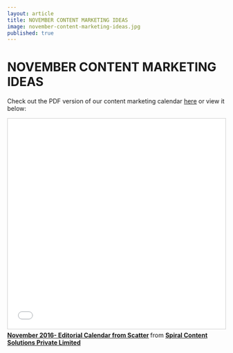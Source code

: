 ```yaml
---
layout: article
title: NOVEMBER CONTENT MARKETING IDEAS
image: november-content-marketing-ideas.jpg
published: true
---
```


<h1 style="text-align:left">NOVEMBER CONTENT MARKETING IDEAS</h1>

Check out the PDF version of our content marketing calendar <a target="_blank" href="http://bit.ly/2fdffGV" class="btn btn-action">here</a>
or view it below:

<div>
    <iframe src="//www.slideshare.net/slideshow/embed_code/key/oxmzCosXfOwfYN" width="595" height="485" frameborder="0" marginwidth="0" marginheight="0" scrolling="no" style="border:1px solid #CCC; border-width:1px; margin-bottom:5px; max-width: 100%;" allowfullscreen> </iframe> <div style="margin-bottom:5px"> <strong> <a href="//www.slideshare.net/spiralcontent/november-2016-editorial-calendar-from-scatter" title="November 2016- Editorial Calendar from Scatter" target="_blank">November 2016- Editorial Calendar from Scatter</a> </strong> from <strong><a target="_blank" href="//www.slideshare.net/spiralcontent">Spiral Content Solutions Private Limited</a></strong></div>
</div>